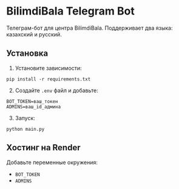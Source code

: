 # BilimdiBala Telegram Bot

Телеграм-бот для центра BilimdiBala. Поддерживает два языка: казахский и русский.

## Установка

1. Установите зависимости:
```
pip install -r requirements.txt
```

2. Создайте `.env` файл и добавьте:
```
BOT_TOKEN=ваш_токен
ADMINS=ваш_id_админа
```

3. Запуск:
```
python main.py
```

## Хостинг на Render
Добавьте переменные окружения:
- `BOT_TOKEN`
- `ADMINS`